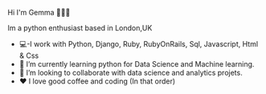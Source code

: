 Hi I'm Gemma 👩🏽‍💻


Im a python enthusiast based in London,UK

- 💻-I work with Python, Django, Ruby, RubyOnRails,  Sql, Javascript, Html & Css
- 🌱 I’m currently learning python for Data Science and Machine learning.
- 👯 I’m looking to collaborate with data science and analytics projets.
- ♥️ I love good coffee and coding (In that order)
